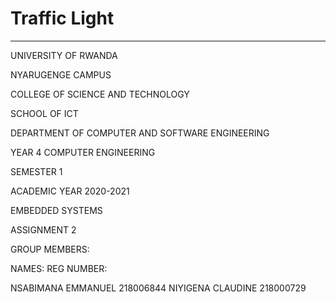 # Traffic Light
---------------
UNIVERSITY OF RWANDA

NYARUGENGE CAMPUS

COLLEGE OF SCIENCE AND TECHNOLOGY

SCHOOL OF ICT

DEPARTMENT OF COMPUTER AND SOFTWARE ENGINEERING

YEAR 4 COMPUTER ENGINEERING

SEMESTER 1

ACADEMIC YEAR 2020-2021

EMBEDDED SYSTEMS

ASSIGNMENT 2

GROUP MEMBERS:

NAMES:                      REG NUMBER:

NSABIMANA EMMANUEL          218006844
NIYIGENA CLAUDINE           218000729
